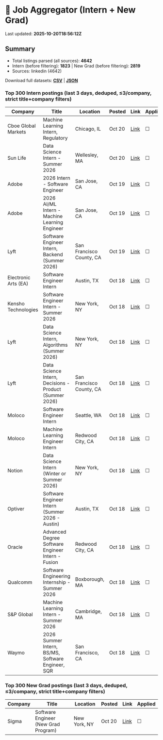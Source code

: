 # 🔎 Job Aggregator (Intern + New Grad)

Last updated: **2025-10-20T18:56:12Z**

## Summary
- Total listings parsed (all sources): **4642**
- Intern (before filtering): **1823** | New Grad (before filtering): **2819**
- Sources: linkedin (4642)

Download full datasets: **[CSV](data/jobs.csv)** | **[JSON](data/jobs.json)**

### Top 300 Intern postings (last 3 days, deduped, ≤3/company, strict title+company filters)
| Company | Title | Location | Posted | Link | Applied |
|---|---|---|---|---|---|
| Cboe Global Markets | Machine Learning Intern, Regulatory | Chicago, IL | Oct 20 | [Link](https://www.linkedin.com/jobs/view/machine-learning-intern-regulatory-at-cboe-global-markets-4297287712?position=3&pageNum=0&refId=NlRWAZahoLQOhR%2FutNrD3g%3D%3D&trackingId=ciPtObB4vnweZ5jJu5bzrQ%3D%3D) | ☐ |
| Sun Life | Data Science Intern - Summer 2026 | Wellesley, MA | Oct 20 | [Link](https://www.linkedin.com/jobs/view/data-science-intern-summer-2026-at-sun-life-4317343977?position=10&pageNum=2&refId=pnp6LcTZJ5PvF%2FcIU76Rfg%3D%3D&trackingId=JVBuDmFJGvdFFFLbjxNXDg%3D%3D) | ☐ |
| Adobe | 2026 Intern - Software Engineer | San Jose, CA | Oct 19 | [Link](https://www.linkedin.com/jobs/view/2026-intern-software-engineer-at-adobe-4286563529?position=8&pageNum=2&refId=%2BFeDRWlZD%2BEqxSJ576pftQ%3D%3D&trackingId=7y4dg%2Bm8NeQlezUXf%2BKX2w%3D%3D) | ☐ |
| Adobe | 2026 AI/ML Intern - Machine Learning Engineer | San Jose, CA | Oct 19 | [Link](https://www.linkedin.com/jobs/view/2026-ai-ml-intern-machine-learning-engineer-at-adobe-4286567064?position=9&pageNum=2&refId=T6sT1t9U5wXbOUR25vZnDQ%3D%3D&trackingId=dl2gqDftkcPpus0yNsm8JA%3D%3D) | ☐ |
| Lyft | Software Engineer Intern, Backend (Summer 2026) | San Francisco County, CA | Oct 19 | [Link](https://www.linkedin.com/jobs/view/software-engineer-intern-backend-summer-2026-at-lyft-4296469890?position=9&pageNum=0&refId=WPhaTE042P3AhsvYT6o9YQ%3D%3D&trackingId=UDyM1vKxrS5lC7e%2FP6kE3w%3D%3D) | ☐ |
| Electronic Arts (EA) | Software Engineer Intern | Austin, TX | Oct 18 | [Link](https://www.linkedin.com/jobs/view/software-engineer-intern-at-electronic-arts-ea-4303445373?position=9&pageNum=0&refId=pD6Uo%2F%2FUVUv38Vits%2Fqrqw%3D%3D&trackingId=1wwdBGUsIH5ifEi3Jmg66A%3D%3D) | ☐ |
| Kensho Technologies | Software Engineer Intern - Summer 2026 | New York, NY | Oct 18 | [Link](https://www.linkedin.com/jobs/view/software-engineer-intern-summer-2026-at-kensho-technologies-4296140465?position=1&pageNum=2&refId=X6Yai9A08R7HJcbaSH9R0g%3D%3D&trackingId=0gPwQSClwOVhui9qCXzLSg%3D%3D) | ☐ |
| Lyft | Data Science Intern, Algorithms (Summer 2026) | New York, NY | Oct 18 | [Link](https://www.linkedin.com/jobs/view/data-science-intern-algorithms-summer-2026-at-lyft-4296481418?position=4&pageNum=2&refId=elfAiShcit2dmM1aCjQMTA%3D%3D&trackingId=nH3KpLOXvwI%2BL%2BE56XFlrw%3D%3D) | ☐ |
| Lyft | Data Science Intern, Decisions - Product (Summer 2026) | San Francisco County, CA | Oct 18 | [Link](https://www.linkedin.com/jobs/view/data-science-intern-decisions-product-summer-2026-at-lyft-4296477626?position=5&pageNum=7&refId=ENuYcdN1D412%2F8rFpa5auw%3D%3D&trackingId=Vbv0cZZd05ySuD5%2F3%2Fc1QQ%3D%3D) | ☐ |
| Moloco | Software Engineer Intern | Seattle, WA | Oct 18 | [Link](https://www.linkedin.com/jobs/view/software-engineer-intern-at-moloco-4306830206?position=10&pageNum=0&refId=3LzuJHf6YAIIkwtdwlaUxg%3D%3D&trackingId=x8bKQf4VsprCYejHDfYA%2Fw%3D%3D) | ☐ |
| Moloco | Machine Learning Engineer Intern | Redwood City, CA | Oct 18 | [Link](https://www.linkedin.com/jobs/view/machine-learning-engineer-intern-at-moloco-4306810950?position=1&pageNum=0&refId=f4bgHLz8vEjrpohMf2co6g%3D%3D&trackingId=JotuadPybQhvIp1A16GLmA%3D%3D) | ☐ |
| Notion | Data Science Intern (Winter or Summer 2026) | New York, NY | Oct 18 | [Link](https://www.linkedin.com/jobs/view/data-science-intern-winter-or-summer-2026-at-notion-4296168745?position=10&pageNum=0&refId=vzAQs3fgyMwjz1qErmBVSw%3D%3D&trackingId=ZfaKzclm0Rhq3KVnhluGgA%3D%3D) | ☐ |
| Optiver | Software Engineer Intern (Summer 2026 - Austin) | Austin, TX | Oct 18 | [Link](https://www.linkedin.com/jobs/view/software-engineer-intern-summer-2026-austin-at-optiver-4256944889?position=9&pageNum=5&refId=pCs1bwYS%2B1U0PBN4i7DOvw%3D%3D&trackingId=R05QnSHxIfPakiImebQTPA%3D%3D) | ☐ |
| Oracle | Advanced Degree Software Engineer Intern - Fusion | Redwood City, CA | Oct 18 | [Link](https://www.linkedin.com/jobs/view/advanced-degree-software-engineer-intern-fusion-at-oracle-4313823838?position=10&pageNum=7&refId=%2FvPyNbmVLs0QO4xllDPn2w%3D%3D&trackingId=D6ZxoR1C8JgSgzoR8z5L9w%3D%3D) | ☐ |
| Qualcomm | Software Engineering Internship - Summer 2026 | Boxborough, MA | Oct 18 | [Link](https://www.linkedin.com/jobs/view/software-engineering-internship-summer-2026-at-qualcomm-4316104056?position=10&pageNum=2&refId=Oc2X%2B6WkxFIc72ozsExarA%3D%3D&trackingId=iAJWgyoP91hiLONPRxAU0A%3D%3D) | ☐ |
| S&P Global | Machine Learning Intern - Summer 2026 | Cambridge, MA | Oct 18 | [Link](https://www.linkedin.com/jobs/view/machine-learning-intern-summer-2026-at-s-p-global-4295790243?position=3&pageNum=0&refId=nLQGbn%2FRphxf4z4IDsU12w%3D%3D&trackingId=r5qQOWnHtw2dbsNn4%2BSkdQ%3D%3D) | ☐ |
| Waymo | 2026 Summer Intern, BS/MS, Software Engineer, SQR | San Francisco, CA | Oct 18 | [Link](https://www.linkedin.com/jobs/view/2026-summer-intern-bs-ms-software-engineer-sqr-at-waymo-4315795361?position=5&pageNum=5&refId=4p6yhzh74iLN0m%2FTjbHRRg%3D%3D&trackingId=qoC0k6NrzLJF%2BNf3%2FflDuQ%3D%3D) | ☐ |

### Top 300 New Grad postings (last 3 days, deduped, ≤3/company, strict title+company filters)
| Company | Title | Location | Posted | Link | Applied |
|---|---|---|---|---|---|
| Sigma | Software Engineer (New Grad Program) | New York, NY | Oct 20 | [Link](https://www.linkedin.com/jobs/view/software-engineer-new-grad-program-at-sigma-4316562840?position=6&pageNum=2&refId=GUwJz6XMCtR81JHCHfk7Uw%3D%3D&trackingId=JBrPdVMzFimPovV3Zn8dRw%3D%3D) | ☐ |
